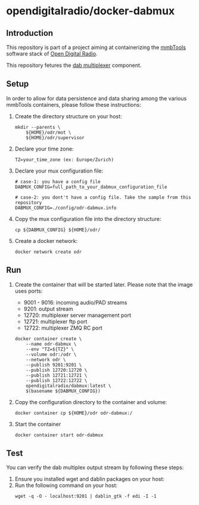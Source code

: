 # opendigitalradio/docker-dabmux

## Introduction
This repository is part of a project aiming at containerizing the [mmbTools](https://www.opendigitalradio.org/mmbtools) software stack of [Open Digital Radio](https://www.opendigitalradio.org/).

This repository fetures the [dab multiplexer](https://github.com/opendigitalradio/ODR-DabMux) component. 

## Setup
In order to allow for data persistence and data sharing among the various mmbTools containers, please follow these instructions:
1. Create the directory structure on your host:
    ```
    mkdir --parents \
        ${HOME}/odr/mot \
        ${HOME}/odr/supervisor
    ```
1. Declare your time zone:
    ```
    TZ=your_time_zone (ex: Europe/Zurich)
    ```
1. Declare your mux configuration file:
    ```
    # case-1: you have a config file
    DABMUX_CONFIG=full_path_to_your_dabmux_configuration_file

    # case-2: you dont't have a config file. Take the sample from this repository
    DABMUX_CONFIG=./config/odr-dabmux.info
    ```
1. Copy the mux configuration file into the directory structure:
    ```
    cp ${DABMUX_CONFIG} ${HOME}/odr/
    ```
1. Create a docker network:
    ```
    docker network create odr
    ```

## Run
1. Create the container that will be started later. Please note that the image uses ports:
    - 9001 - 9016: incoming audio/PAD streams
    - 9201: output stream
    - 12720: multiplexer server management port
    - 12721: multiplexer ftp port
    - 12722: multiplexer ZMQ RC port

    ```
    docker container create \
        --name odr-dabmux \
        --env "TZ=${TZ}" \
        --volume odr:/odr \
        --network odr \
        --publish 9201:9201 \
        --publish 12720:12720 \
        --publish 12721:12721 \
        --publish 12722:12722 \
        opendigitalradio/dabmux:latest \
        $(basename ${DABMUX_CONFIG})
    ```
1. Copy the configuration directory to the container and volume:
    ```
    docker container cp ${HOME}/odr odr-dabmux:/
    ```
1. Start the container 
    ```
    docker container start odr-dabmux
    ```

## Test
You can verify the dab multiplex output stream by following these steps:
1. Ensure you installed wget and dablin packages on your host:
1. Run the following command on your host: 
    ```
    wget -q -O - localhost:9201 | dablin_gtk -f edi -I -1
    ```
